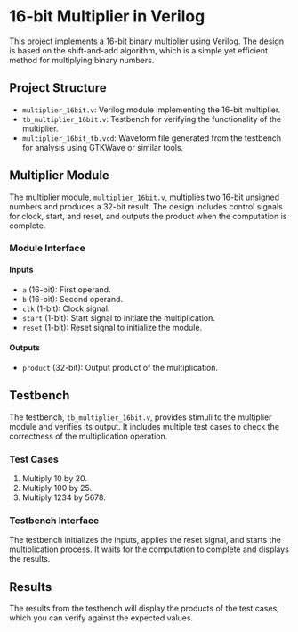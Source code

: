 # 16-bit Multiplier in Verilog

This project implements a 16-bit binary multiplier using Verilog. The design is based on the shift-and-add algorithm, which is a simple yet efficient method for multiplying binary numbers.

## Project Structure

- `multiplier_16bit.v`: Verilog module implementing the 16-bit multiplier.
- `tb_multiplier_16bit.v`: Testbench for verifying the functionality of the multiplier.
- `multiplier_16bit_tb.vcd`: Waveform file generated from the testbench for analysis using GTKWave or similar tools.

## Multiplier Module

The multiplier module, `multiplier_16bit.v`, multiplies two 16-bit unsigned numbers and produces a 32-bit result. The design includes control signals for clock, start, and reset, and outputs the product when the computation is complete.

### Module Interface

#### Inputs
- `a` (16-bit): First operand.
- `b` (16-bit): Second operand.
- `clk` (1-bit): Clock signal.
- `start` (1-bit): Start signal to initiate the multiplication.
- `reset` (1-bit): Reset signal to initialize the module.

#### Outputs
- `product` (32-bit): Output product of the multiplication.

## Testbench

The testbench, `tb_multiplier_16bit.v`, provides stimuli to the multiplier module and verifies its output. It includes multiple test cases to check the correctness of the multiplication operation.

### Test Cases
1. Multiply 10 by 20.
2. Multiply 100 by 25.
3. Multiply 1234 by 5678.

### Testbench Interface

The testbench initializes the inputs, applies the reset signal, and starts the multiplication process. It waits for the computation to complete and displays the results.


## Results

The results from the testbench will display the products of the test cases, which you can verify against the expected values.
